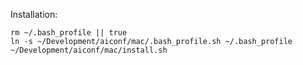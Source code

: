 Installation:

    rm ~/.bash_profile || true 
    ln -s ~/Development/aiconf/mac/.bash_profile.sh ~/.bash_profile
    ~/Development/aiconf/mac/install.sh
